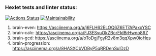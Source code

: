 ### Hexlet tests and linter status:
[![Actions Status](https://github.com/JF-IndependentDev/fullstack-javascript-project-98/actions/workflows/hexlet-check.yml/badge.svg)](https://github.com/JF-IndependentDev/fullstack-javascript-project-98/actions)
[![Maintainability](https://api.codeclimate.com/v1/badges/801bd28c3c906ae0a43e/maintainability)](https://codeclimate.com/github/JF-IndependentDev/fullstack-javascript-project-98/maintainability)

1. brain-even: https://asciinema.org/a/j6FLH62ELOQ6Z6ET7APaxoYSC
2. brain-calc: https://asciinema.org/a/FJ3ESvuOkZBcrEIdBrHwno89Z
3. brain-gcd:  https://asciinema.org/a/oToDgjFgyR2v8m3qqXpw0ioHqs
4. brain-progression: https://asciinema.org/a/8HASXCbVDByP5qRRDenSulDzD